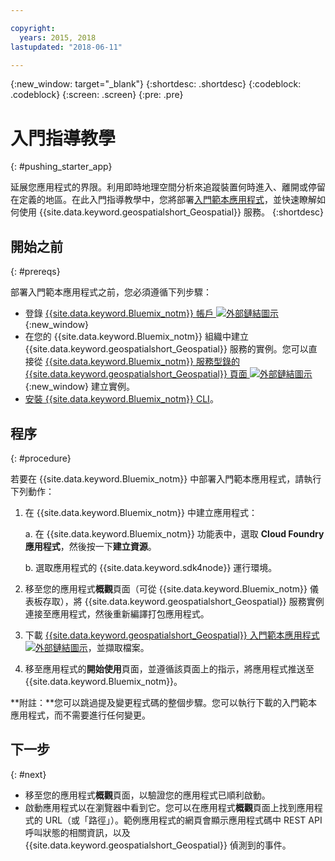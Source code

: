 ```yaml
---

copyright:
  years: 2015, 2018
lastupdated: "2018-06-11"

---
```


<!-- Attribute definitions -->
{:new_window: target="_blank"}
{:shortdesc: .shortdesc}
{:codeblock: .codeblock}
{:screen: .screen}
{:pre: .pre}

# 入門指導教學
{: #pushing_starter_app}

延展您應用程式的界限。利用即時地理空間分析來追蹤裝置何時進入、離開或停留在定義的地區。在此入門指導教學中，您將部署[入門範本應用程式](https://developer.ibm.com/streamsdev/docs/build-real-time-location-monitoring-application-ibm-cloud-geospatial-analytics-node-js/)，並快速瞭解如何使用 {{site.data.keyword.geospatialshort_Geospatial}} 服務。
{:shortdesc}

## 開始之前
{: #prereqs}

部署入門範本應用程式之前，您必須遵循下列步驟：

* 登錄 [{{site.data.keyword.Bluemix_notm}} 帳戶 ![外部鏈結圖示](../../icons/launch-glyph.svg "外部鏈結圖示")](https://console.{DomainName}/registration){:new_window}
* 在您的 {{site.data.keyword.Bluemix_notm}} 組織中建立 {{site.data.keyword.geospatialshort_Geospatial}} 服務的實例。您可以直接從 [{{site.data.keyword.Bluemix_notm}} 服務型錄的 {{site.data.keyword.geospatialshort_Geospatial}} 頁面 ![外部鏈結圖示](../../icons/launch-glyph.svg "外部鏈結圖示")](https://console.{DomainName}/catalog/services/geospatial-analytics/){:new_window} 建立實例。  
* [安裝 {{site.data.keyword.Bluemix_notm}} CLI](https://console.bluemix.net/docs/cloud-platform/cli/reference/bluemix_cli/download_cli.html#download_install)。

## 程序
{: #procedure}

若要在 {{site.data.keyword.Bluemix_notm}} 中部署入門範本應用程式，請執行下列動作：

1. 在 {{site.data.keyword.Bluemix_notm}} 中建立應用程式：

    a. 在 {{site.data.keyword.Bluemix_notm}} 功能表中，選取 **Cloud Foundry 應用程式**，然後按一下**建立資源**。

    b. 選取應用程式的 {{site.data.keyword.sdk4node}} 運行環境。
    
1. 移至您的應用程式**概觀**頁面（可從 {{site.data.keyword.Bluemix_notm}} 儀表板存取），將 {{site.data.keyword.geospatialshort_Geospatial}} 服務實例連接至應用程式，然後重新編譯打包應用程式。
1. 下載 [{{site.data.keyword.geospatialshort_Geospatial}}  入門範本應用程式 ![外部鏈結圖示](../../icons/launch-glyph.svg "外部鏈結圖示")](https://developer.ibm.com/streamsdev/wp-content/uploads/sites/15/2018/06/geo-starter.zip)，並擷取檔案。

1. 移至應用程式的**開始使用**頁面，並遵循該頁面上的指示，將應用程式推送至 {{site.data.keyword.Bluemix_notm}}。

 **附註：**您可以跳過提及變更程式碼的整個步驟。您可以執行下載的入門範本應用程式，而不需要進行任何變更。

## 下一步
{: #next}

* 移至您的應用程式**概觀**頁面，以驗證您的應用程式已順利啟動。
* 啟動應用程式以在瀏覽器中看到它。您可以在應用程式**概觀**頁面上找到應用程式的 URL（或「路徑」）。範例應用程式的網頁會顯示應用程式碼中 REST API 呼叫狀態的相關資訊，以及 {{site.data.keyword.geospatialshort_Geospatial}} 偵測到的事件。
